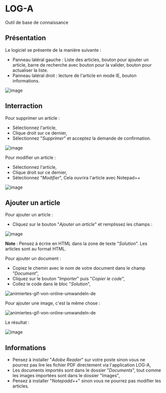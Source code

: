 # LOG-A
Outil de base de connaissance

## Présentation
Le logiciel se présente de la manière suivante :
- Panneau latéral gauche : Liste des articles, bouton pour ajouter un article, barre de recherche avec bouton pour la valider, bouton pour actualiser la liste.
- Panneau latéral droit : lecture de l'article en mode IE, bouton informations.

![image](https://github.com/BenjaminLeq/LOG-A/assets/85110287/1e4a3eef-a0e8-40c5-87de-958b3b298174)

## Interraction
Pour supprimer un article :
- Sélectionnez l'article,
- Clique droit sur ce dernier,
- Sélectionnez "*Supprimer*" et acceptez la demande de confirmation.

![image](https://github.com/BenjaminLeq/LOG-A/assets/85110287/b88bec88-1d7a-4f50-a3f9-fe13eee76c89)

Pour modifier un article :
- Sélectionnez l'article,
- Clique droit sur ce dernier,
- Sélectionnez "*Modifier*",
Cela ouvrira l'article avec Notepad++

![image](https://github.com/BenjaminLeq/LOG-A/assets/85110287/492a8409-f89c-4b01-9390-0850b8475aae)

## Ajouter un article
Pour ajouter un article :
- Cliquez sur le bouton "*Ajouter un article*" et remplissez les champs :

![image](https://github.com/BenjaminLeq/LOG-A/assets/85110287/9b925427-22a8-44b6-93d0-38c3ee2707fe)

**Note** : Pensez à écrire en HTML dans la zone de texte "*Solution*". Les articles sont au format HTML.

Pour ajouter un document :
- Copiez le chemin avec le nom de votre document dans le champ "*Document*",
- Cliquez sur le bouton "*Importer*" puis "*Copier le code*",
- Collez le code dans le bloc "*Solution*",

![animiertes-gif-von-online-umwandeln-de](https://github.com/BenjaminLeq/LOG-A/assets/85110287/7ef7e77d-f021-40fd-92ce-f1b833af83d3)

Pour ajouter une image, c'est la même chose :

![animiertes-gif-von-online-umwandeln-de](https://github.com/BenjaminLeq/LOG-A/assets/85110287/3bb5a367-52f2-4ae8-84dd-5041b77ea968)

Le résultat :

![image](https://github.com/BenjaminLeq/LOG-A/assets/85110287/0dfa48f4-2080-4ed3-8910-cd83317663c6)

## Informations
- Pensez à installer "*Adobe Reader*" sur votre poste sinon vous ne pourrez pas lire les fichier PDF directement via l'application LOG-A,
- Les documents importés sont dans le dossier "*Documents*", tout comme les images importées sont dans le dossier "Images",
- Pensez à installer "*Notepadd++*" sinon vous ne pourrez pas modifier les articles.


